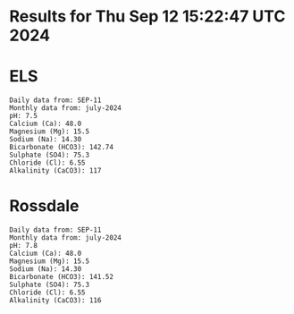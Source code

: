 # Results for Thu Sep 12 15:22:47 UTC 2024
# ELS
```
Daily data from: SEP-11
Monthly data from: july-2024
pH: 7.5
Calcium (Ca): 48.0
Magnesium (Mg): 15.5
Sodium (Na): 14.30
Bicarbonate (HCO3): 142.74
Sulphate (SO4): 75.3
Chloride (Cl): 6.55
Alkalinity (CaCO3): 117
```
# Rossdale
```
Daily data from: SEP-11
Monthly data from: july-2024
pH: 7.8
Calcium (Ca): 48.0
Magnesium (Mg): 15.5
Sodium (Na): 14.30
Bicarbonate (HCO3): 141.52
Sulphate (SO4): 75.3
Chloride (Cl): 6.55
Alkalinity (CaCO3): 116
```

